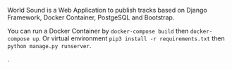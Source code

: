 World Sound is a Web Application to publish tracks based on Django Framework, Docker Container, PostgeSQL and Bootstrap.

You can run a Docker Container by `docker-compose build` then `docker-compose up`.
Or virtual environment `pip3 install -r requirements.txt` then `python manage.py runserver`.

.